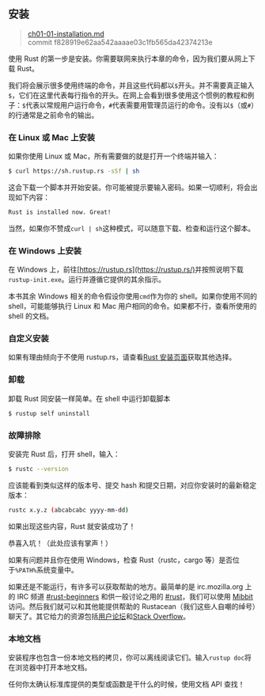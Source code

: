 ## 安装

> [ch01-01-installation.md](https://github.com/rust-lang/book/blob/master/src/ch01-01-installation.md)
> <br>
> commit f828919e62aa542aaaae03c1fb565da42374213e

使用 Rust 的第一步是安装。你需要联网来执行本章的命令，因为我们要从网上下载 Rust。

我们将会展示很多使用终端的命令，并且这些代码都以`$`开头。并不需要真正输入`$`，它们在这里代表每行指令的开头。在网上会看到很多使用这个惯例的教程和例子：`$`代表以常规用户运行命令，`#`代表需要用管理员运行的命令。没有以`$`（或`#`）的行通常是之前命令的输出。

### 在 Linux 或 Mac 上安装

如果你使用 Linux 或 Mac，所有需要做的就是打开一个终端并输入：

```sh
$ curl https://sh.rustup.rs -sSf | sh
```

这会下载一个脚本并开始安装。你可能被提示要输入密码。如果一切顺利，将会出现如下内容：

```sh
Rust is installed now. Great!
```

当然，如果你不赞成`curl | sh`这种模式，可以随意下载、检查和运行这个脚本。

### 在 Windows 上安装

在 Windows 上，前往[https://rustup.rs](https://rustup.rs/)<!-- ignore -->并按照说明下载`rustup-init.exe`。运行并遵循它提供的其余指示。

本书其余 Windows 相关的命令假设你使用`cmd`作为你的 shell。如果你使用不同的 shell，可能能够执行 Linux 和 Mac 用户相同的命令。如果都不行，查看所使用的 shell 的文档。

### 自定义安装

如果有理由倾向于不使用 rustup.rs，请查看[Rust 安装页面](https://www.rust-lang.org/install.html)获取其他选择。

### 卸载

卸载 Rust 同安装一样简单。在 shell 中运行卸载脚本

```sh
$ rustup self uninstall
```

### 故障排除

安装完 Rust 后，打开 shell，输入：

```sh
$ rustc --version
```

应该能看到类似这样的版本号、提交 hash 和提交日期，对应你安装时的最新稳定版本：

```sh
rustc x.y.z (abcabcabc yyyy-mm-dd)
```

如果出现这些内容，Rust 就安装成功了！

恭喜入坑！（此处应该有掌声！）

如果有问题并且你在使用 Windows，检查 Rust（rustc，cargo 等）是否位于`%PATH%`系统变量中。

如果还是不能运行，有许多可以获取帮助的地方。最简单的是 irc.mozilla.org 上的 IRC 频道 [#rust-beginners][irc-beginners] 和供一般讨论之用的 [#rust][irc]，我们可以使用 [Mibbit][mibbit] 访问。然后我们就可以和其他能提供帮助的 Rustacean（我们这些人自嘲的绰号）聊天了。其它给力的资源包括[用户论坛][users]和[Stack Overflow][stackoverflow]。

[irc-beginners]: irc://irc.mozilla.org/#rust-beginners
[irc]: irc://irc.mozilla.org/#rust
[mibbit]: http://chat.mibbit.com/?server=irc.mozilla.org&channel=%23rust-beginners,%23rust
[users]: https://users.rust-lang.org/
[stackoverflow]: http://stackoverflow.com/questions/tagged/rust

### 本地文档

安装程序也包含一份本地文档的拷贝，你可以离线阅读它们。输入`rustup doc`将在浏览器中打开本地文档。

任何你太确认标准库提供的类型或函数是干什么的时候，使用文档 API 查找！